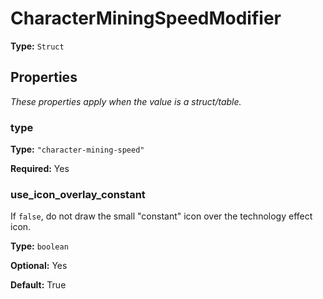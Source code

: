 # CharacterMiningSpeedModifier

**Type:** `Struct`

## Properties

*These properties apply when the value is a struct/table.*

### type

**Type:** `"character-mining-speed"`

**Required:** Yes

### use_icon_overlay_constant

If `false`, do not draw the small "constant" icon over the technology effect icon.

**Type:** `boolean`

**Optional:** Yes

**Default:** True

